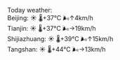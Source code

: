 Today weather:  
Beijing: ☀️   🌡️+37°C 🌬️↑4km/h  
Tianjin: ☀️   🌡️+37°C 🌬️→19km/h  
Shijiazhuang: ☀️   🌡️+39°C 🌬️↑15km/h  
Tangshan: ☀️   🌡️+44°C 🌬️→13km/h  

